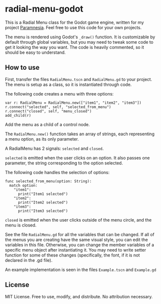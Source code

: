 # radial-menu-godot
This is a Radial Menu class for the Godot game engine, written for my project [Paramnesia](https://github.com/ericanderson2/Paramnesia). Feel free to use this code for your own projects.

The menu is rendered using Godot's `_draw()` function. It is customizable by default through global variables, but you may need to tweak some code to get it looking the way you want. The code is heavily commented, so it should be easy to understand.

## How to use
First, transfer the files `RadialMenu.tscn` and `RadialMenu.gd` to your project. The menu is setup as a class, so it is instantiated through code.

The following code creates a menu with three options:
```
var r: RadialMenu = RadialMenu.new(["item1", "item2", "item3"])
r.connect("selected", self, "selected_from_menu")
r.connect("closed", self, "menu_closed")
add_child(r)
 ```
Add the menu as a child of a control node.

The `RadialMenu.new()` function takes an array of strings, each representing a menu option, as its only parameter.

A RadialMenu has 2 signals: `selected` and `closed`.

`selected` is emitted when the user clicks on an option. It also passes one parameter, the string corresponding to the option selected.

The following code handles the selection of options:
```
func selected_from_menu(option: String):
  match option:
    "item1":
      print("Item1 selected")
    "item2":
      print("Item2 selected")
    "item3":
      print("Item3 selected")
```
`closed` is emitted when the user clicks outside of the menu circle, and the menu is closed.

See the file `RadialMenu.gd` for all the variables that can be changed. If all of the menus you are creating have the same visual style, you can edit the variables in this file. Otherwise, you can change the member variables of a specific menu object after instantiating it. You may need to write setter function for some of these changes (specifically, the font, if it is not declared in the .gd file).

An example implementation is seen in the files `Example.tscn` and `Example.gd`

## License
MIT License. Free to use, modify, and distribute. No attribution necessary.
